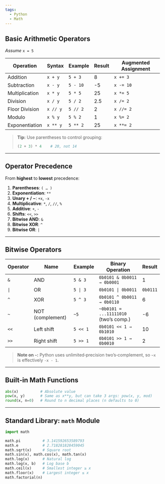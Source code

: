 ```yaml
---
tags:
  - Python
  - Math
---
```

## Basic Arithmetic Operators
_Assume_ `x = 5`

| Operation      | Syntax   | Example  | Result | Augmented Assignment |
| -------------- | -------- | -------- | ------ | -------------------- |
| Addition       | `x + y`  | `5 + 3`  | 8      | `x += 3`             |
| Subtraction    | `x - y`  | `5 - 10` | -5     | `x -= 10`            |
| Multiplication | `x * y`  | `5 * 5`  | 25     | `x *= 5`             |
| Division       | `x / y`  | `5 / 2`  | 2.5    | `x /= 2`             |
| Floor Division | `x // y` | `5 // 2` | 2      | `x //= 2`            |
| Modulo         | `x % y`  | `5 % 2`  | 1      | `x %= 2`             |
| Exponentiation | `x ** y` | `5 ** 2` | 25     | `x **= 2`            |

> **Tip:** Use parentheses to control grouping:
>
> ```python
> (2 + 3) * 4    # 20, not 14
> ```

---
## Operator Precedence

From **highest** to **lowest** precedence:
1. **Parentheses**: `( … )`
2. **Exponentiation**: `**`
3. **Unary + / −**: `+x`, `-x`
4. **Multiplicative**: `*`, `/`, `//`, `%`
5. **Additive**: `+`, `-`
6. **Shifts**: `<<`, `>>`
7. **Bitwise AND**: `&`
8. **Bitwise XOR**: `^`
9. **Bitwise OR**: `|`

---

## Bitwise Operators

| Operator | Name             | Example  | Binary Operation                      | Result   |
| -------- | ---------------- | -------- | ------------------------------------- | -------- |
| `&`      | AND              | `5 & 3`  | `0b0101 & 0b0011 → 0b0001`            | 1        |
| `\|`     | OR               | `5 \| 3` | `0b0101 \| 0b0011`                    | `0b0111` |
| `^`      | XOR              | `5 ^ 3`  | `0b0101 ^ 0b0011 → 0b0110`            | 6        |
| `~`      | NOT (complement) | `~5`     | `~0b0101 = ...11111010` (two’s comp.) | -6       |
| `<<`     | Left shift       | `5 << 1` | `0b0101 << 1 → 0b1010`                | 10       |
| `>>`     | Right shift      | `5 >> 1` | `0b0101 >> 1 → 0b0010`                | 2        |

> **Note on `~`:** Python uses unlimited‑precision two’s‑complement, so `~x` is effectively `-x - 1`.

---

## Built‑in Math Functions

```python
abs(x)          # Absolute value
pow(x, y)       # Same as x**y, but can take 3 args: pow(x, y, mod)
round(x, n=0)   # Round to n decimal places (n defaults to 0)
```

---

## Standard Library: `math` Module

```python
import math

math.pi          # 3.141592653589793
math.e           # 2.718281828459045
math.sqrt(x)     # Square root
math.sin(x), math.cos(x), math.tan(x)
math.log(x)      # Natural log
math.log(x, b)   # Log base b
math.ceil(x)     # Smallest integer ≥ x
math.floor(x)    # Largest integer ≤ x
math.factorial(n)
```
